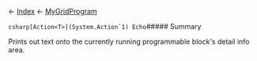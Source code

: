← [Index](Api-Index) ← [MyGridProgram](Sandbox.ModAPI.Ingame.MyGridProgram)

```csharp[Action<T>](System.Action`1) Echo```##### Summary

Prints out text onto the currently running programmable block's detail info area.

